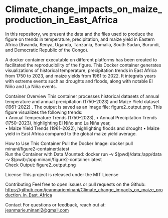 # Climate_change_impacts_on_maize_production_in_East_Africa
In this repository, we present the data and the files used to produce the figure on trends in temperature, precipitation, and maize yield in Eastern Africa (Rwanda, Kenya, Uganda, Tanzania, Somalia, South Sudan, Burundi, and Democratic Republic of the Congo).

A docker container executable on different platforms has been created to facilitated the reproducibility of the figure. 
This Docker container generates visualizations of historical temperature, precipitation trends in East Africa from 1750 to 2023, and maize yields from 1961 to 2022. It integrats years with extreme events such as droughts and floods, along with notable El Niño and La Niña events. 

Container Overview 
This container processes historical datasets of annual temperature and annual precipitation (1750–2023) and  Maize Yield dataset (1961–2022) . The output is saved as an image file: figure2_output.png. This figure visualizes the following trends:  
•	Annual Temperature Trends (1750–2023), 
•	Annual Precipitation Trends (1750–2023), highlighting El Niño and La Niña year,  
•	Maize Yield Trends (1961–2022), highlighting floods and drought 
•	Maize yield in East Africa compared to the global maize yield average. 

How to Use This Container
Pull the Docker Image: 
docker pull minani/figure2-container:latest   
Run the Container with Data Mounted:
docker run -v $(pwd)/data:/app/data -v $(pwd):/app minani/figure2-container:latest   
Check Output: 
figure2_output.png  

License 
This project is released under the MIT License    

Contributing
Feel free to open issues or pull requests on the Github: https://github.com/jeanmarieminani/Climate_change_impacts_on_maize_production_in_East_Africa   

Contact 
For questions or feedback, reach out at: jeanmarie.minani2@gmail.com 

